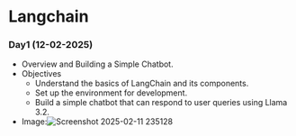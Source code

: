 # Langchain
### Day1 (12-02-2025)
- Overview and Building a Simple Chatbot.
- Objectives
  - Understand the basics of LangChain and its components.
  - Set up the environment for development.
  - Build a simple chatbot that can respond to user queries using Llama 3.2.
- Image:![Screenshot 2025-02-11 235128](https://github.com/user-attachments/assets/9b8d3dbc-938b-499f-ada9-93266c758c6e)

